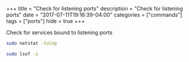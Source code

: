 +++
title = "Check for listening ports"
description = "Check for listening ports"
date = "2017-07-11T19:16:39-04:00"
categories = ["commands"]
tags = ["ports"]
hide = true
+++

Check for services bound to listening ports
<!--more-->

```bash
sudo netstat -tulnp
```

```bash
sudo lsof -i
```

